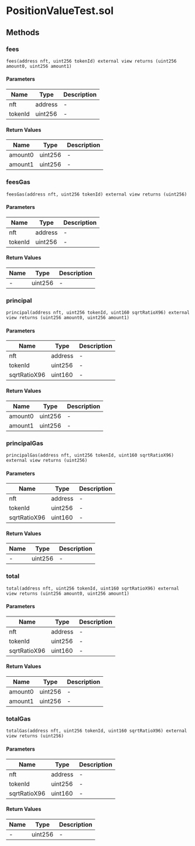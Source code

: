 
# PositionValueTest.sol

    

    
## Methods
### fees
```solidity
fees(address nft, uint256 tokenId) external view returns (uint256 amount0, uint256 amount1)
```

            

            
#### Parameters

| Name | Type | Description |
|---|---|---|
| nft | address | - |
| tokenId | uint256 | - |

#### Return Values

| Name | Type | Description |
|---|---|---|
| amount0 | uint256 | - |
| amount1 | uint256 | - |

### feesGas
```solidity
feesGas(address nft, uint256 tokenId) external view returns (uint256)
```

            

            
#### Parameters

| Name | Type | Description |
|---|---|---|
| nft | address | - |
| tokenId | uint256 | - |

#### Return Values

| Name | Type | Description |
|---|---|---|
| - | uint256 | - |

### principal
```solidity
principal(address nft, uint256 tokenId, uint160 sqrtRatioX96) external view returns (uint256 amount0, uint256 amount1)
```

            

            
#### Parameters

| Name | Type | Description |
|---|---|---|
| nft | address | - |
| tokenId | uint256 | - |
| sqrtRatioX96 | uint160 | - |

#### Return Values

| Name | Type | Description |
|---|---|---|
| amount0 | uint256 | - |
| amount1 | uint256 | - |

### principalGas
```solidity
principalGas(address nft, uint256 tokenId, uint160 sqrtRatioX96) external view returns (uint256)
```

            

            
#### Parameters

| Name | Type | Description |
|---|---|---|
| nft | address | - |
| tokenId | uint256 | - |
| sqrtRatioX96 | uint160 | - |

#### Return Values

| Name | Type | Description |
|---|---|---|
| - | uint256 | - |

### total
```solidity
total(address nft, uint256 tokenId, uint160 sqrtRatioX96) external view returns (uint256 amount0, uint256 amount1)
```

            

            
#### Parameters

| Name | Type | Description |
|---|---|---|
| nft | address | - |
| tokenId | uint256 | - |
| sqrtRatioX96 | uint160 | - |

#### Return Values

| Name | Type | Description |
|---|---|---|
| amount0 | uint256 | - |
| amount1 | uint256 | - |

### totalGas
```solidity
totalGas(address nft, uint256 tokenId, uint160 sqrtRatioX96) external view returns (uint256)
```

            

            
#### Parameters

| Name | Type | Description |
|---|---|---|
| nft | address | - |
| tokenId | uint256 | - |
| sqrtRatioX96 | uint160 | - |

#### Return Values

| Name | Type | Description |
|---|---|---|
| - | uint256 | - |



